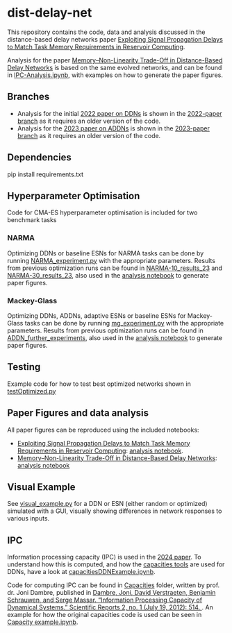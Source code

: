 # dist-delay-net
This repository contains the code, data and analysis discussed in the distance-based delay networks
paper [Exploiting Signal Propagation Delays to Match Task Memory Requirements in Reservoir Computing](https://doi.org/10.3390/biomimetics9060355).

Analysis for the paper [Memory–Non-Linearity Trade-Off in Distance-Based Delay Networks](https://www.mdpi.com/2313-7673/9/12/755) 
is based on the same evolved networks, 
and can be found in [IPC-Analysis.ipynb](analysis-notebooks/IPC-Analysis.ipynb), with examples on how to generate 
the paper figures. 

## Branches
- Analysis for the initial [2022 paper on DDNs](https://link.springer.com/chapter/10.1007/978-3-031-21753-1_21) is shown 
in the [2022-paper branch](https://github.com/StefanIacob/DDN-public/tree/2022-paper) as it requires an older 
version of the code.
- Analysis for the [2023 paper on ADDNs](https://link.springer.com/chapter/https://ieeexplore.ieee.org/abstract/document/10191901) is shown 
in the [2023-paper branch](https://github.com/StefanIacob/DDN-public/tree/2023-paper) as it requires an older 
version of the code.

## Dependencies
pip install requirements.txt

## Hyperparameter Optimisation
Code for CMA-ES hyperparameter optimisation is included for two benchmark tasks

### NARMA
Optimizing DDNs or baseline ESNs for NARMA tasks can be done by running [NARMA_experiment.py](NARMA_experiment.py) with
the appropriate parameters. Results from previous optimization runs can be found
in [NARMA-10_results_23](results/NARMA-10_results_23) and [NARMA-30_results_23](results/NARMA-30_results_23), also used in
the [analysis notebook](analysis-notebooks/MC-Analysis.ipynb) to generate paper figures.

### Mackey-Glass
Optimizing DDNs, ADDNs, adaptive ESNs or baseline ESNs for Mackey-Glass tasks can be done by
running [mg_experiment.py](mg_experiment.py) with the appropriate parameters. Results from previous optimization runs
can be found in [ADDN_further_experiments](results/ADDN-2024-papers), also used in
the [analysis notebook](analysis-notebooks/MC-Analysis.ipynb) to generate paper figures.

## Testing
Example code for how to test best optimized networks shown in [testOptimized.py](examples/testOptimized.py)

## Paper Figures and data analysis
All paper figures can be reproduced using the included notebooks:
- [Exploiting Signal Propagation Delays to Match Task Memory Requirements in Reservoir Computing](https://www.mdpi.com/2313-7673/9/6/355): [analysis notebook](analysis-notebooks/MC-Analysis.ipynb).
- [Memory–Non-Linearity Trade-Off in Distance-Based Delay Networks](https://www.mdpi.com/2313-7673/9/12/755): 
[analysis notebook](analysis-notebooks/IPC-Analysis.ipynb)

## Visual Example
See [visual_example.py]([examples/visual_example.py]) for a DDN or ESN (either random or optimized) simulated with a
GUI, visually showing differences in network responses to various inputs. 

## IPC
Information processing capacity (IPC) is used in the
[2024 paper](https://www.mdpi.com/2313-7673/9/12/755).
To understand how this is computed, and how the [capacities tools](Capacities/capacities.py) are used for DDNs, have a 
look at 
[capacitiesDDNExample.ipynb](examples/capacitiesDDNExample.ipynb).

Code for computing IPC can be found in [Capacities](Capacities) folder, written by prof. dr. Joni Dambre, published in 
[Dambre, Joni, David Verstraeten, Benjamin Schrauwen, and Serge Massar. “Information Processing Capacity of Dynamical Systems.” Scientific Reports 2, no. 1 (July 19, 2012): 514.
](https://doi.org/10.1038/srep00514). An example for how the original capacities code is used can be seen in 
[Capacity example.ipynb](Capacities/Capacity%20example.ipynb).